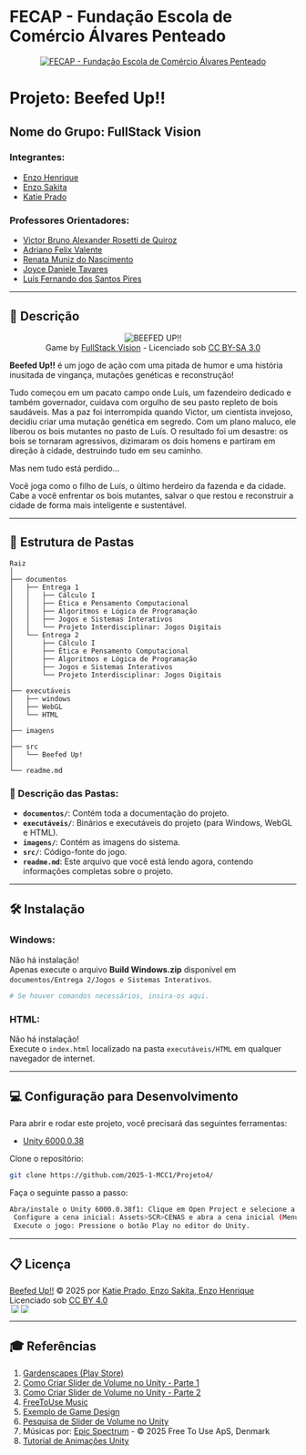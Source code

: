 
# FECAP - Fundação Escola de Comércio Álvares Penteado

<p align="center">
<a href="https://www.fecap.br/"><img src="https://encrypted-tbn0.gstatic.com/images?q=tbn:ANd9GcRhZPrRa89Kma0ZZogxm0pi-tCn_TLKeHGVxywp-LXAFGR3B1DPouAJYHgKZGV0XTEf4AE&usqp=CAU" alt="FECAP - Fundação Escola de Comércio Álvares Penteado" border="0"></a>
</p>

# Projeto: Beefed Up!!

## Nome do Grupo: FullStack Vision

### Integrantes:
- <a href="https://www.linkedin.com/in/enzohenrique777/">Enzo Henrique</a>  
- <a href="https://github.com/Enzooouu12">Enzo Sakita</a>  
- <a href="https://www.linkedin.com/in/katie-prado-388129312/">Katie Prado</a>  

### Professores Orientadores:
- <a href="https://www.linkedin.com/in/victorbarq/">Victor Bruno Alexander Rosetti de Quiroz</a>  
- <a href="https://www.linkedin.com/in/adriano-valente-534576135/">Adriano Felix Valente</a>  
- <a href="https://www.linkedin.com/in/remuniz/">Renata Muniz do Nascimento</a>  
- <a href="https://www.linkedin.com/in/joyce-tavares-18821719a/">Joyce Daniele Tavares</a>  
- <a href="https://www.linkedin.com/in/luisspires/">Luís Fernando dos Santos Pires</a>

---

## 📖 Descrição

<p align="center">
<img src="https://github.com/user-attachments/assets/df1c0547-efa3-4944-ae56-aa6587892ab0" alt="BEEFED UP!!" border="0"><br>
Game by <a href="http://www.nyphotographic.com/">FullStack Vision</a> - Licenciado sob <a rel="license" href="https://creativecommons.org/licenses/by-sa/3.0/">CC BY-SA 3.0</a>
</p>

**Beefed Up!!** é um jogo de ação com uma pitada de humor e uma história inusitada de vingança, mutações genéticas e reconstrução!

Tudo começou em um pacato campo onde Luís, um fazendeiro dedicado e também governador, cuidava com orgulho de seu pasto repleto de bois saudáveis. Mas a paz foi interrompida quando Victor, um cientista invejoso, decidiu criar uma mutação genética em segredo. Com um plano maluco, ele liberou os bois mutantes no pasto de Luís. O resultado foi um desastre: os bois se tornaram agressivos, dizimaram os dois homens e partiram em direção à cidade, destruindo tudo em seu caminho.

Mas nem tudo está perdido...

Você joga como o filho de Luís, o último herdeiro da fazenda e da cidade. Cabe a você enfrentar os bois mutantes, salvar o que restou e reconstruir a cidade de forma mais inteligente e sustentável.

---

## 📁 Estrutura de Pastas

```
Raiz
│
├── documentos
│   ├── Entrega 1
│   │   ├── Cálculo I
│   │   ├── Ética e Pensamento Computacional
│   │   ├── Algoritmos e Lógica de Programação
│   │   ├── Jogos e Sistemas Interativos
│   │   └── Projeto Interdisciplinar: Jogos Digitais
│   └── Entrega 2
│       ├── Cálculo I
│       ├── Ética e Pensamento Computacional
│       ├── Algoritmos e Lógica de Programação
│       ├── Jogos e Sistemas Interativos
│       └── Projeto Interdisciplinar: Jogos Digitais
│
├── executáveis
│   ├── windows
│   ├── WebGL
│   └── HTML
│
├── imagens
│
├── src
│   └── Beefed Up!
│
└── readme.md
```

### 📝 Descrição das Pastas:

- **`documentos/`**: Contém toda a documentação do projeto.
- **`executáveis/`**: Binários e executáveis do projeto (para Windows, WebGL e HTML).
- **`imagens/`**: Contém as imagens do sistema.
- **`src/`**: Código-fonte do jogo.
- **`readme.md`**: Este arquivo que você está lendo agora, contendo informações completas sobre o projeto.

---

## 🛠 Instalação

### Windows:
Não há instalação!  
Apenas execute o arquivo **Build Windows.zip** disponível em `documentos/Entrega 2/Jogos e Sistemas Interativos`.

```sh
# Se houver comandos necessários, insira-os aqui.
```

### HTML:
Não há instalação!  
Execute o `index.html` localizado na pasta `executáveis/HTML` em qualquer navegador de internet.

---

## 💻 Configuração para Desenvolvimento

Para abrir e rodar este projeto, você precisará das seguintes ferramentas:

- <a href="https://unity.com/pt/releases/editor/whats-new/6000.0.38">Unity 6000.0.38</a>

Clone o repositório:

```sh
git clone https://github.com/2025-1-MCC1/Projeto4/
```

Faça o seguinte passo a passo:

```sh
Abra/instale o Unity 6000.0.38f1: Clique em Open Project e selecione a pasta onde se encontra o projeto.
 Configure a cena inicial: Assets>SCR>CENAS e abra a cena inicial (Menu).
 Execute o jogo: Pressione o botão Play no editor do Unity.
```

---

## 📋 Licença

<a href="https://creativecommons.org">Beefed Up!!</a> © 2025 por <a href="https://creativecommons.org">Katie Prado, Enzo Sakita, Enzo Henrique</a>  
Licenciado sob <a href="https://creativecommons.org/licenses/by/4.0/">CC BY 4.0</a>  
<img src="https://mirrors.creativecommons.org/presskit/icons/cc.svg" style="max-width: 1em; max-height:1em; margin-left: .2em;"><img src="https://mirrors.creativecommons.org/presskit/icons/by.svg" style="max-width: 1em; max-height:1em; margin-left: .2em;">

---

## 🎓 Referências

1. [Gardenscapes (Play Store)](https://play.google.com/store/apps/details?id=com.playrix.gardenscapes&hl=pt_BR&pli=1)  
2. [Como Criar Slider de Volume no Unity - Parte 1](https://www.youtube.com/watch?v=vnSO0zc9jzg)  
3. [Como Criar Slider de Volume no Unity - Parte 2](https://www.youtube.com/watch?v=qW4p2Dez_Hs)  
4. [FreeToUse Music](https://freetouse.com/music)  
5. [Exemplo de Game Design](https://www.youtube.com/watch?v=Mou0lMCK_Rw)  
6. [Pesquisa de Slider de Volume no Unity](https://www.youtube.com/results?search_query=Volume+slider+in+unity)  
7. Músicas por: [Epic Spectrum](https://freetouse.com/music/search/overtaken/) - © 2025 Free To Use ApS, Denmark  
8. [Tutorial de Animações Unity](https://www.youtube.com/watch?v=wbY9L0zsV2w)
